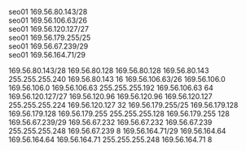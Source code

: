 seo01          169.56.80.143/28         
seo01          169.56.106.63/26         
seo01         169.56.120.127/27         
seo01         169.56.179.255/25         
seo01          169.56.67.239/29         
seo01          169.56.164.71/29 


169.56.80.143/28	169.56.80.128	169.56.80.128	169.56.80.143	255.255.255.240	169.56.80.143	16
169.56.106.63/26	169.56.106.0	169.56.106.0	169.56.106.63	255.255.255.192	169.56.106.63	64
169.56.120.127/27	169.56.120.96	169.56.120.96	169.56.120.127	255.255.255.224	169.56.120.127	32
169.56.179.255/25	169.56.179.128	169.56.179.128	169.56.179.255	255.255.255.128	169.56.179.255	128
169.56.67.239/29	169.56.67.232	169.56.67.232	169.56.67.239	255.255.255.248	169.56.67.239	8
169.56.164.71/29	169.56.164.64	169.56.164.64	169.56.164.71	255.255.255.248	169.56.164.71	8